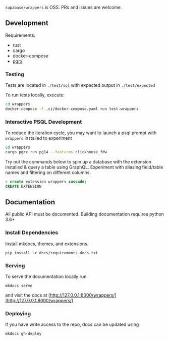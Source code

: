 `supabase/wrappers` is OSS. PRs and issues are welcome.

## Development

Requirements:

- rust
- cargo
- docker-compose
- [pgrx](https://github.com/tcdi/pgrx)

### Testing

Tests are located in `./test/sql` with expected output in `./test/expected`

To run tests locally, execute:

```bash
cd wrappers
docker-compose -f .ci/docker-compose.yaml run test-wrappers 
```

### Interactive PSQL Development

To reduce the iteration cycle, you may want to launch a psql prompt with `wrappers` installed to experiment

```bash
cd wrappers
cargo pgrx run pg14 --features clickhouse_fdw
```

Try out the commands below to spin up a database with the extension installed & query a table using GraphQL. Experiment with aliasing field/table names and filtering on different columns.

```sql
> create extension wrappers cascade;
CREATE EXTENSION
```

## Documentation

All public API must be documented. Building documentation requires python 3.6+


### Install Dependencies

Install mkdocs, themes, and extensions.

```shell
pip install -r docs/requirements_docs.txt
```

### Serving

To serve the documentation locally run

```shell
mkdocs serve
```

and visit the docs at [http://127.0.0.1:8000/wrappers/](http://127.0.0.1:8000/wrappers/)

### Deploying

If you have write access to the repo, docs can be updated using

```
mkdocs gh-deploy
```
